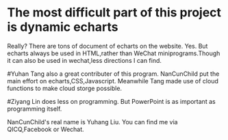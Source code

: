 # The most difficult part of this project is dynamic echarts
Really? There are tons of document of echarts on the website.
Yes. But echarts always be used in HTML,rather than WeChat miniprograms.Though it can also be used in wechat,less directions I can find.

#Yuhan Tang also a great contributer of this program.
NanCunChild put the main effort on echarts,CSS,Javascript. Meanwhile Tang made use of cloud functions to make cloud storge possible.

#Ziyang Lin does less on programming. But PowerPoint is as important as programming itself.


NanCunChild's real name is Yuhang Liu. You can find me via QICQ,Facebook or Wechat. 

